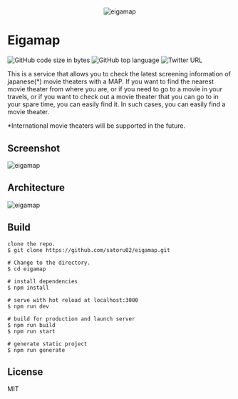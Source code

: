 #
<div align="center">
  <img src="https://user-images.githubusercontent.com/40885517/131468422-fe253152-b3e5-4db5-b8d9-78777c42f6e9.png" alt="eigamap" title="eigamap">
</div>

# Eigamap
![GitHub code size in bytes](https://img.shields.io/github/languages/code-size/satoru02/eigamap)
![GitHub top language](https://img.shields.io/github/languages/top/satoru02/eigamap)
![Twitter URL](https://img.shields.io/twitter/url?style=social&url=https%3A%2F%2Feigamap)

This is a service that allows you to check the latest screening information of japanese(*) movie theaters with a MAP. If you want to find the nearest movie theater from where you are, or if you need to go to a movie in your travels, or if you want to check out a movie theater that you can go to in your spare time, you can easily find it. In such cases, you can easily find a movie theater.

*International movie theaters will be supported in the future.


## Screenshot
![eigamap](https://user-images.githubusercontent.com/40885517/131469569-a19801de-8111-4db9-ad62-73005f3a0f3e.jpg)

## Architecture
![eigamap](https://user-images.githubusercontent.com/40885517/131474742-13a9c329-d60a-4e9f-a1c7-43e04acf7ad7.jpg)

## Build
```
clone the repo.
$ git clone https://github.com/satoru02/eigamap.git

# Change to the directory.
$ cd eigamap

# install dependencies
$ npm install

# serve with hot reload at localhost:3000
$ npm run dev

# build for production and launch server
$ npm run build
$ npm run start

# generate static project
$ npm run generate
```

## License
MIT